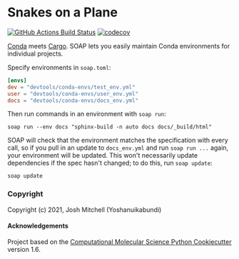 Snakes on a Plane
=================
[//]: # (Badges)
[![GitHub Actions Build Status](https://github.com/yoshanuikabundi/snakes_on_a_plane/workflows/CI/badge.svg)](https://github.com/yoshanuikabundi/snakes_on_a_plane/actions?query=workflow%3ACI)
[![codecov](https://codecov.io/gh/yoshanuikabundi/snakes_on_a_plane/branch/main/graph/badge.svg)](https://codecov.io/gh/yoshanuikabundi/snakes_on_a_plane/branch/main)

[Conda] meets [Cargo]. SOAP lets you easily maintain Conda environments for individual projects.

Specify environments in `soap.toml`:

```toml
[envs]
dev = "devtools/conda-envs/test_env.yml"
user = "devtools/conda-envs/user_env.yml"
docs = "devtools/conda-envs/docs_env.yml"
```

Then run commands in an environment with `soap run`:

```shell
soap run --env docs "sphinx-build -n auto docs docs/_build/html"
```

SOAP will check that the environment matches the specification with every call, so if you pull in an update to `docs_env.yml` and run `soap run ...` again, your environment will be updated. This won't necessarily update dependencies if the spec hasn't changed; to do this, run `soap update`:

```shell
soap update
```
 
[Conda]: https://conda.io
[Cargo]: https://doc.rust-lang.org/cargo/

### Copyright

Copyright (c) 2021, Josh Mitchell (Yoshanuikabundi)


#### Acknowledgements
 
Project based on the 
[Computational Molecular Science Python Cookiecutter](https://github.com/molssi/cookiecutter-cms) version 1.6.
